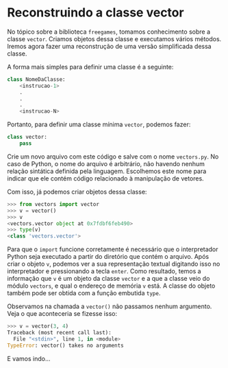 # Reconstruindo a classe vector

No tópico sobre a biblioteca `freegames`, tomamos conhecimento sobre a classe
`vector`. Criamos objetos dessa classe e executamos vários métodos. Iremos
agora fazer uma reconstrução de uma versão simplificada dessa classe.

A forma mais simples para definir uma classe é a seguinte:

```python
class NomeDaClasse:
    <instrucao-1>
    .
    .
    .
    <instrucao-N>
```

Portanto, para definir uma classe mínima `vector`, podemos fazer:

```python
class vector:
    pass
```

Crie um novo arquivo com este código e salve com o nome `vectors.py`. No caso
de Python, o nome do arquivo é arbitrário, não havendo nenhum relação sintática 
definida pela linguagem. Escolhemos este nome para indicar que ele contém código
relacionado à manipulação de vetores.

Com isso, já podemos criar objetos dessa classe:

```python
>>> from vectors import vector
>>> v = vector()
>>> v
<vectors.vector object at 0x7fdbf6feb490>
>>> type(v)
<class 'vectors.vector'>
```

Para que o `import` funcione corretamente é necessário que o interpretador Python
seja executado a partir do diretório que contém o arquivo. Após criar o objeto `v`,
podemos ver a sua representação textual digitando isso no interpretador e 
pressionando a tecla `enter`. Como resultado, temos a informação que `v` é um 
objeto da classe `vector` e a que a classe veio do módulo `vectors`, e qual o 
endereço de memória `v` está. A classe do objeto também pode ser obtida com a
função embutida `type`.

Observamos na chamada a `vector()` não passamos nenhum argumento. Veja o que aconteceria se fizesse isso:

```python
>>> v = vector(3, 4)
Traceback (most recent call last):
  File "<stdin>", line 1, in <module>
TypeError: vector() takes no arguments
```

E vamos indo...



